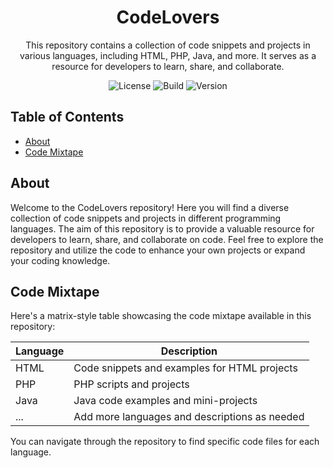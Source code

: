 <h1 align="center">CodeLovers</h1>


<p align="center">
  This repository contains a collection of code snippets and projects in various languages, including HTML, PHP, Java, and more. It serves as a resource for developers to learn, share, and collaborate.
</p>


<p align="center">
  <img alt="License" src="https://img.shields.io/badge/license-MIT-blue">
  <img alt="Build" src="https://img.shields.io/badge/build-passing-brightgreen">
  <img alt="Version" src="https://img.shields.io/badge/version-1.0.0-orange">
</p>


## Table of Contents
- [About](#about)
- [Code Mixtape](#code-mixtape)


## About
Welcome to the CodeLovers repository! Here you will find a diverse collection of code snippets and projects in different programming languages. The aim of this repository is to provide a valuable resource for developers to learn, share, and collaborate on code. Feel free to explore the repository and utilize the code to enhance your own projects or expand your coding knowledge.


## Code Mixtape
Here's a matrix-style table showcasing the code mixtape available in this repository:

| Language                | Description                                          |
| ----------------------- | ---------------------------------------------------- |
| HTML                    | Code snippets and examples for HTML projects         |
| PHP                     | PHP scripts and projects                             |
| Java                    | Java code examples and mini-projects                 |
| ...                     | Add more languages and descriptions as needed        |

You can navigate through the repository to find specific code files for each language.